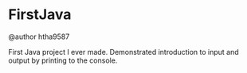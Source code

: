 # FirstJava

@author htha9587


First Java project I ever made. Demonstrated introduction to input and output by printing to the console.
